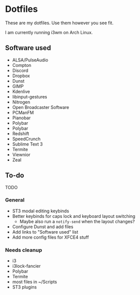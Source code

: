 # Dotfiles

These are my dotfiles. Use them however you see fit.

I am currently running i3wm on Arch Linux.

## Software used

* ALSA/PulseAudio
* Compton
* Discord
* Dropbox
* Dunst
* GIMP
* Kdenlive
* libinput-gestures
* Nitrogen
* Open Broadcaster Software
* PCManFM
* Pianobar
* Polybar
* Polybar
* Redshift
* SpeedCrunch
* Sublime Text 3
* Termite
* Viewnior
* Zeal

## To-do

TODO

### General
* ST3 modal editing keybinds
* Better keybinds for caps lock and keyboard layout switching
  - Maybe also run a `notify-send` when the layout changes?
* Configure Dunst and add files
* Add links to "Software used" list
* Add more config files for XFCE4 stuff

### Needs cleanup
* i3
* i3lock-fancier
* Polybar
* Termite
* most files in ~/Scripts
* ST3 plugins
